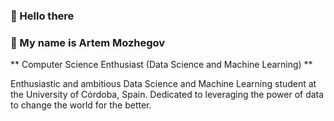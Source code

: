 ### 👋 Hello there 
### 🙂 My name is Artem Mozhegov

** Computer Science Enthusiast (Data Science and Machine Learning) **

Enthusiastic and ambitious Data Science and Machine Learning student at the University of Córdoba, Spain. 
Dedicated to leveraging the power of data to change the world for the better.

<!--
**amozhegov/amozhegov** is a ✨ _special_ ✨ repository because its `README.md` (this file) appears on your GitHub profile.

Here are some ideas to get you started:

- 🔭 I’m currently working on ...
- 🌱 I’m currently learning ...
- 👯 I’m looking to collaborate on ...
- 🤔 I’m looking for help with ...
- 💬 Ask me about ...
- 📫 How to reach me: ...
- 😄 Pronouns: ...
- ⚡ Fun fact: ...
-->
